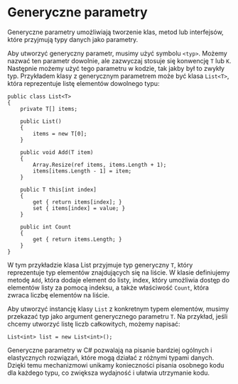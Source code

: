 # Generyczne parametry

Generyczne parametry umożliwiają tworzenie klas, metod lub interfejsów, które przyjmują typy danych jako parametry. 

Aby utworzyć generyczny parametr, musimy użyć symbolu `<typ>`. Możemy nazwać ten parametr dowolnie, ale zazwyczaj stosuje się konwencję `T` lub `K`. Następnie możemy użyć tego parametru w kodzie, tak jakby był to zwykły typ. Przykładem klasy z generycznym parametrem może być klasa `List<T>`, która reprezentuje listę elementów dowolnego typu:

```
public class List<T>
{
    private T[] items;

    public List()
    {
        items = new T[0];
    }

    public void Add(T item)
    {
        Array.Resize(ref items, items.Length + 1);
        items[items.Length - 1] = item;
    }

    public T this[int index]
    {
        get { return items[index]; }
        set { items[index] = value; }
    }

    public int Count
    {
        get { return items.Length; }
    }
}
```

W tym przykładzie klasa List przyjmuje typ generyczny `T`, który reprezentuje typ elementów znajdujących się na liście. W klasie definiujemy metodę `Add`, która dodaje element do listy, index, który umożliwia dostęp do elementów listy za pomocą indeksu, a także właściwość `Count`, która zwraca liczbę elementów na liście.

Aby utworzyć instancję klasy `List` z konkretnym typem elementów, musimy przekazać typ jako argument generycznego parametru `T`. Na przykład, jeśli chcemy utworzyć listę liczb całkowitych, możemy napisać:

```
List<int> list = new List<int>();
```

Generyczne parametry w C# pozwalają na pisanie bardziej ogólnych i elastycznych rozwiązań, które mogą działać z różnymi typami danych. Dzięki temu mechanizmowi unikamy konieczności pisania osobnego kodu dla każdego typu, co zwiększa wydajność i ułatwia utrzymanie kodu.